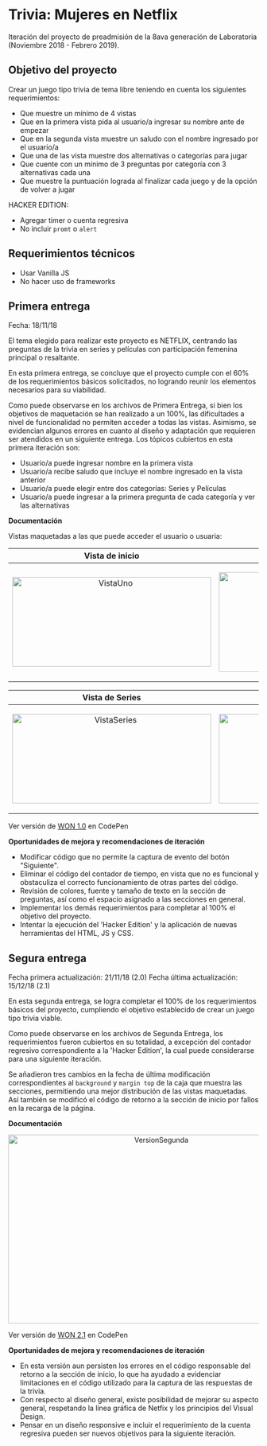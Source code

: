 # Trivia: Mujeres en Netflix

Iteración del proyecto de preadmisión de la 8ava generación de Laboratoria (Noviembre 2018 - Febrero 2019). 

## Objetivo del proyecto
Crear un juego tipo trivia de tema libre teniendo en cuenta los siguientes requerimientos:
- Que muestre un mínimo de 4 vistas
- Que en la primera vista pida al usuario/a ingresar su nombre ante de empezar
- Que en la segunda vista muestre un saludo con el nombre ingresado por el usuario/a
- Que una de las vista muestre dos alternativas o categorías para jugar
- Que cuente con un mínimo de 3 preguntas por categoría con 3 alternativas cada una
- Que muestre la puntuación lograda al finalizar cada juego y de la opción de volver a jugar

HACKER EDITION:
- Agregar timer o cuenta regresiva 
- No incluir `promt` o `alert`

## Requerimientos técnicos
- Usar Vanilla JS
- No hacer uso de frameworks

## Primera entrega
Fecha: 18/11/18  

El tema elegido para realizar este proyecto es NETFLIX, centrando las preguntas de la trivia en series y películas con participación femenina principal o resaltante.  

En esta primera entrega, se concluye que el proyecto cumple con el 60% de los requerimientos básicos solicitados, no logrando reunir los elementos necesarios para su viabilidad. 

Como puede observarse en los archivos de Primera Entrega, si bien los objetivos de maquetación se han realizado a un 100%, las dificultades a nivel de funcionalidad no permiten acceder a todas las vistas. Asimismo, se evidencian algunos errores en cuanto al diseño y adaptación que requieren ser atendidos en un siguiente entrega. Los tópicos cubiertos en esta primera iteración son:

- Usuario/a puede ingresar nombre en la primera vista 
- Usuario/a recibe saludo que incluye el nombre ingresado en la vista anterior
- Usuario/a puede elegir entre dos categorías: Series y Películas
- Usuario/a puede ingresar a la primera pregunta de cada categoría y ver las alternativas

**Documentación**

Vistas maquetadas a las que puede acceder el usuario o usuaria:

|Vista de inicio|Vista de saludo y categorías|
|:--:|:--:|
|<p align="center"><img src="https://i.ibb.co/qdX1Fm8/WON-Primera-Entrega-1.png" alt="VistaUno" width="400" height="180"></p>|<p align="center"><img src="https://i.ibb.co/KF4jgg9/WON-Primera-Entrega-2.png" alt="VistaDos" width="400" height="200"></p>|

|Vista de Series|Vista de Películas|
|:--:|:--:|
|<p align="center"><img src="https://i.ibb.co/MksPPWt/WON-Primera-Entrega-3.png" alt="VistaSeries" width="400" height="180"></p>|<p align="center"><img src="https://i.ibb.co/bLFLcWS/WON-Primera-Entrega-4.png" alt="VistaPeliculas" width="400" height="180"></p>|

Ver versión de [WON 1.0](https://codepen.io/krpando/pen/MxgaLM) en CodePen

**Oportunidades de mejora y recomendaciones de iteración**
- Modificar código que no permite la captura de evento del botón "Siguiente".
- Eliminar el código del contador de tiempo, en vista que no es funcional y obstaculiza el correcto funcionamiento de otras partes del código.
- Revisión de colores, fuente y tamaño de texto en la sección de preguntas, así como el espacio asignado a las secciones en general.
- Implementar los demás requerimientos para completar al 100% el objetivo del proyecto.
- Intentar la ejecución del 'Hacker Edition' y la aplicación de nuevas herramientas del HTML, JS y CSS.

## Segura entrega
Fecha primera actualización: 21/11/18 (2.0) 
Fecha última actualización: 15/12/18 (2.1)

En esta segunda entrega, se logra completar el 100% de los requerimientos básicos del proyecto, cumpliendo el objetivo establecido de crear un juego tipo trivia viable.

Como puede observarse en los archivos de Segunda Entrega, los requerimientos fueron cubiertos en su totalidad, a excepción del contador regresivo correspondiente a la 'Hacker Edition', la cual puede considerarse para una siguiente iteración. 

Se añadieron tres cambios en la fecha de última modificación correspondientes al `background` y `margin top` de la caja que muestra las secciones, permitiendo una mejor distribución de las vistas maquetadas. Así también se modificó el código de retorno a la sección de inicio por fallos en la recarga de la página.

**Documentación**

<p align="center"><img src="https://i.ibb.co/Mk0s6RX/Segund-Entre.gif" alt="VersionSegunda" width="600" height="380"></p>

Ver versión de [WON 2.1](https://codepen.io/krpando/pen/bmvEjR) en CodePen

**Oportunidades de mejora y recomendaciones de iteración**
- En esta versión aun persisten los errores en el código responsable del retorno a la sección de inicio, lo que ha ayudado a evidenciar limitaciones en el código utilizado para la captura de las respuestas de la trivia.
- Con respecto al diseño general, existe posibilidad de mejorar su aspecto general, respetando la línea gráfica de Netfix y los principios del Visual Design.
- Pensar en un diseño responsive e incluir el requerimiento de la cuenta regresiva pueden ser nuevos objetivos para la siguiente iteración.